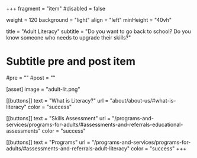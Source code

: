 +++
fragment = "item"
#disabled = false

weight = 120
background = "light"
align = "left"
minHeight = "40vh"

title = "Adult Literacy"
subtitle = "Do you want to go back to school? Do you know someone who needs to upgrade their skills?"

# Subtitle pre and post item
#pre = ""
#post = ""

[asset]
  image = "adult-lit.png"

[[buttons]]
  text = "What is Literacy?"
  url = "about/about-us/#what-is-literacy"
  color = "success"
  
[[buttons]]
  text = "Skills Assessment"
  url = "/programs-and-services/programs-for-adults/#assessments-and-referrals-educational-assessments"
  color = "success"

[[buttons]]
  text = "Programs"
  url = "/programs-and-services/programs-for-adults/#assessments-and-referrals-adult-literacy"
  color = "success"
+++

